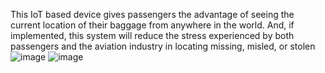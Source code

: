 This IoT based device gives passengers the advantage of seeing the current location of their baggage from anywhere in the world. And, if implemented, this system will reduce the stress experienced by both passengers and the aviation industry in locating missing, misled, or stolen
![image](https://github.com/Talakayalavamsikrishna/Smart-Baggage-Tracker-using-IoT/assets/139057266/63077982-7a13-4b79-8f45-f5ab879a5358)
![image](https://github.com/Talakayalavamsikrishna/Smart-Baggage-Tracker-using-IoT/assets/139057266/5251474d-071c-4a9b-8e3e-3ee51ac1a144)
